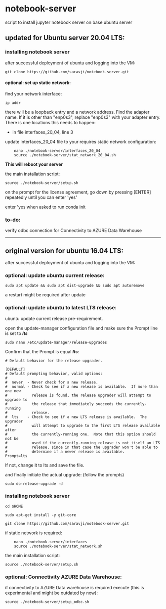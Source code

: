 # notebook-server
script to install jupyter notebook server on base ubuntu server

## updated for Ubuntu server 20.04 LTS:

### installing notebook server

after successful deployment of ubuntu and logging into the VM:

```
git clone https://github.com/saravji/notebook-server.git
```
#### optional: set up static network:

find your network interface:

```
ip addr
```

there will be a loopback entry and a network address. Find the adapter name. If it is other than "enp0s3", replace "enp0s3" with your adapter entry. There is one locations this needs to happen:  
- in file interfaces_20_04, line 3  

update interfaces_20_04 file to your requires static network configuration:  

```
    nano ./notebook-server/interfaces_20_04
    source ./notebook-server/stat_network_20_04.sh
```

**This will reboot your server**


the main installation script:

```
source ./notebook-server/setup.sh
```

on the prompt for the license agreement, go down by pressing [ENTER] repeatedly until you can enter 'yes'

enter 'yes when asked to run conda init



### to-do:

verify odbc connection for Connectivity to AZURE Data Warehouse

-----



## original version for ubuntu 16.04 LTS:

after successful deployment of ubuntu and logging into the VM:

### optional: update ubuntu current release:
```
sudo apt update && sudo apt dist-upgrade && sudo apt autoremove
```
a restart might be required after update

### optional: update ubuntu to latest LTS release:
ubuntu update current release pre-requirement.

open the update-manager configuration file and make sure the Prompt line is set to ***lts***
```
sudo nano /etc/update-manager/release-upgrades
```
Confirm that the Prompt is equal _**lts**_:
```
# Default behavior for the release upgrader.

[DEFAULT]
# Default prompting behavior, valid options:
#
#  never  - Never check for a new release.
#  normal - Check to see if a new release is available.  If more than one new
#           release is found, the release upgrader will attempt to upgrade to
#           the release that immediately succeeds the currently-running
#           release.
#  lts    - Check to see if a new LTS release is available.  The upgrader
#           will attempt to upgrade to the first LTS release available after
#           the currently-running one.  Note that this option should not be
#           used if the currently-running release is not itself an LTS
#           release, since in that case the upgrader won't be able to
#           determine if a newer release is available.
Prompt=lts
```

If not, change it to lts and save the file.

and finally initiate the actual upgrade:
(follow the prompts)
```
sudo do-release-upgrade -d
```

### installing notebook server

```
cd $HOME

sudo apt-get install -y git-core

git clone https://github.com/saravji/notebook-server.git
```
if static network is required:
```
    nano ./notebook-server/interfaces
    source ./notebook-server/stat_network.sh
```
the main installation script:
```
source ./notebook-server/setup.sh
```
### optional: Connectivity AZURE Data Warehouse:
if connectivity to AZURE Data warehouse is required execute (this is experimental and might be outdated by now):
```
source ./notebook-server/setup_odbc.sh
```
